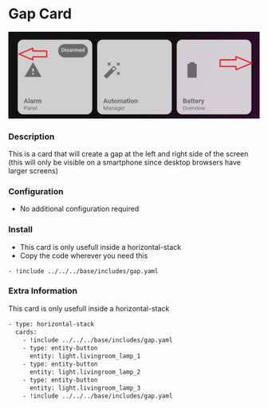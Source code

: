 # Gap Card
![Homekit Infused](../images/gap-card.png)

### Description
This is a card that will create a gap at the left and right side of the screen (this will only be visible on a smartphone since desktop browsers have larger screens)

### Configuration
- No additional configuration required

### Install
- This card is only usefull inside a horizontal-stack
- Copy the code wherever you need this

```
- !include ../../../base/includes/gap.yaml
```

### Extra Information
This card is only usefull inside a horizontal-stack
```
- type: horizontal-stack
  cards:
    - !include ../../../base/includes/gap.yaml
    - type: entity-button
      entity: light.livingroom_lamp_1
    - type: entity-button
      entity: light.livingroom_lamp_2
    - type: entity-button
      entity: light.livingroom_lamp_3
    - !include ../../../base/includes/gap.yaml
```
